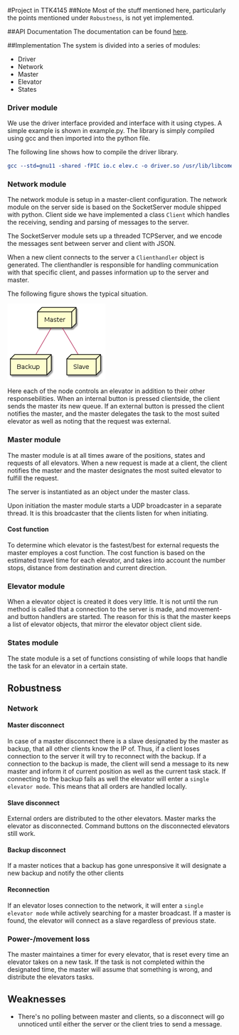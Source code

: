 #Project in TTK4145
##Note
Most of the stuff mentioned here, particularly the points mentioned under `Robustness`, is not yet implemented.

##API Documentation
The documentation can be found [here](https://rawgit.com/sindrehan/TTK4145/master/project/apidocs/index.html).

##Implementation
The system is divided into a series of modules:
- Driver
- Network
- Master
- Elevator
- States

### Driver module
We use the driver interface provided and interface with it using ctypes.
A simple example is shown in example.py. The library is simply compiled using gcc
and then imported into the python file.

The following line shows how to compile the driver library.

``` cmake
gcc --std=gnu11 -shared -fPIC io.c elev.c -o driver.so /usr/lib/libcomedi.so
```

### Network module
The network module is setup in a master-client configuration. The network module on the server side is based on the SocketServer module shipped with python. Client side we have implemented a class `Client` which handles the receiving, sending and parsing of messages to the server.

The SocketServer module sets up a threaded TCPServer, and we encode the messages sent between server and client with JSON.

When a new client connects to the server a `Clienthandler` object is generated. The clienthandler is responsible for handling communication with that specific client, and passes information up to the server and master.

The following figure shows the typical situation.

![master-client](/diagrams/master-client.png)

Here each of the node controls an elevator in addition to their other responsebilities. When an internal button is pressed clientside, the client sends the master its new queue. If an external button is pressed the client notifies the master, and the master delegates the task to the most suited elevator as well as noting that the request was external.

### Master module
The master module is at all times aware of the positions, states and requests of all elevators. When a new request is made at a client, the client notifies the master and the master designates the most suited elevator to fulfill the request.

The server is instantiated as an object under the master class.

Upon initiation the master module starts a UDP broadcaster in a separate thread. It is this broadcaster that the clients listen for when initiating.

#### Cost function
To determine which elevator is the fastest/best for external requests the master employes a cost function. The cost function is based on the estimated travel time for each elevator, and takes into account the number stops, distance from destination and current direction.

### Elevator module
When a elevator object is created it does very little. It is not until the run method is called that a connection to the server is made, and movement- and button handlers are started. The reason for this is that the master keeps a list of elevator objects, that mirror the elevator object client side.

### States module
The state module is a set of functions consisting of while loops that handle the task for an elevator in a certain state.

## Robustness
### Network
#### Master disconnect
In case of a master disconnect there is a slave designated by the master as backup, that all other clients know the IP of. Thus, if a client loses connection to the server it will try to reconnect with the backup.
If a connection to the backup is made, the client will send a message to its new master and inform it of current position as well as the current task stack.
If connecting to the backup fails as well the elevator will enter a `single elevator mode`. This means that all orders are handled locally.

#### Slave disconnect
External orders are distributed to the other elevators. Master marks the elevator as disconnected. Command buttons on the disconnected elevators still work.

#### Backup disconnect
If a master notices that a backup has gone unresponsive it will designate a new backup and notify the other clients

#### Reconnection
If an elevator loses connection to the network, it will enter a `single elevator mode` while actively searching for a master broadcast. If a master is found, the elevator will connect as a slave regardless of previous state.

### Power-/movement loss
The master maintaines a timer for every elevator, that is reset every time an elevator takes on a new task. If the task is not completed within the designated time, the master will assume that something is wrong, and distribute the elevators tasks.


## Weaknesses
- There's no polling between master and clients, so a disconnect will go unnoticed until either the server or the client tries to send a message.
